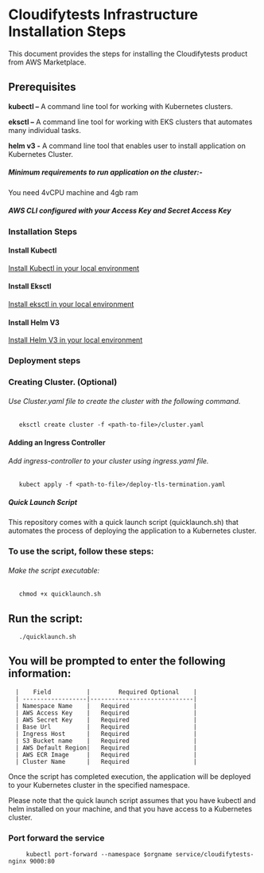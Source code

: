 # Cloudifytests Infrastructure Installation Steps


This document provides the steps for installing the Cloudifytests product from AWS Marketplace.

## Prerequisites
**kubectl –** A command line tool for working with Kubernetes clusters.

**eksctl –** A command line tool for working with EKS clusters that automates many individual tasks.

**helm v3 -** A command line tool that enables user to install application on Kubernetes Cluster.

##### Minimum requirements to run application on the cluster:-

   You need 4vCPU machine and 4gb ram
   
##### AWS CLI configured with your Access Key and Secret Access Key

### Installation Steps
   
#### Install Kubectl
[Install Kubectl in your local environment](https://kubernetes.io/docs/tasks/tools/)

#### Install Eksctl
[Install eksctl in your local environment](https://docs.aws.amazon.com/eks/latest/userguide/eksctl.html)

#### Install Helm V3

[Install Helm V3 in your local environment](https://helm.sh/docs/intro/install/)


### Deployment steps

       
### Creating Cluster. (Optional)

###### Use Cluster.yaml file to create the cluster with the following command.

       eksctl create cluster -f <path-to-file>/cluster.yaml
             
       
#### Adding an Ingress Controller
      
###### Add ingress-controller to your cluster using ingress.yaml file.

       kubect apply -f <path-to-file>/deploy-tls-termination.yaml 
       

       
##### Quick Launch Script
This repository comes with a quick launch script (quicklaunch.sh) that automates the process of deploying the application to a Kubernetes cluster.

### To use the script, follow these steps:

###### Make the script executable:
       chmod +x quicklaunch.sh
## Run the script:

       ./quicklaunch.sh
## You will be prompted to enter the following information:

      |    Field          |        Required Optional    |
      | ------------------|-----------------------------|
      | Namespace Name    |   Required                  |
      | AWS Access Key    |   Required                  |
      | AWS Secret Key    |   Required                  |
      | Base Url          |   Required                  |
      | Ingress Host      |   Required                  |
      | S3 Bucket name    |   Required                  |
      | AWS Default Region|   Required                  |
      | AWS ECR Image     |   Required                  |
      | Cluster Name      |   Required                  |
      


Once the script has completed execution, the application will be deployed to your Kubernetes cluster in the specified namespace.

Please note that the quick launch script assumes that you have kubectl and helm installed on your machine, and that you have access to a Kubernetes cluster.


 
### Port forward the service 
   
         kubectl port-forward --namespace $orgname service/cloudifytests-nginx 9000:80
   
